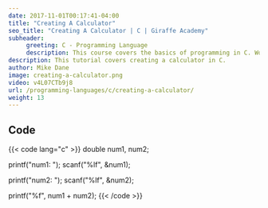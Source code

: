```yaml
---
date: 2017-11-01T00:17:41-04:00
title: "Creating A Calculator"
seo_title: "Creating A Calculator | C | Giraffe Academy"
subheader:
     greeting: C - Programming Language
     description: This course covers the basics of programming in C. Work your way through the videos and we'll teach you everything you need to know to start your programming journey!
description: This tutorial covers creating a calculator in C.
author: Mike Dane
image: creating-a-calculator.png
video: v4L07CTb9j8
url: /programming-languages/c/creating-a-calculator/
weight: 13
---
```


## Code

{{< code lang="c" >}}
double num1, num2;

printf("num1: ");
scanf("%lf", &num1);

printf("num2: ");
scanf("%lf", &num2);

printf("%f", num1 + num2);
{{< /code >}}